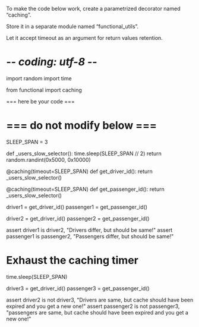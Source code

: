 To make the code below work, create a parametrized decorator named “caching”.

Store it in a separate module named “functional_utils”.

Let it accept timeout as an argument for return values retention.


# -*- coding: utf-8 -*-
import random
import time

 

from functional import caching

=== here be your code ===

# === do not modify below ===
SLEEP_SPAN = 3


def _users_slow_selector():
    time.sleep(SLEEP_SPAN // 2)
    return random.randint(0x5000, 0x10000)


@caching(timeout=SLEEP_SPAN)
def get_driver_id():
    return _users_slow_selector()


@caching(timeout=SLEEP_SPAN)
def get_passenger_id():
    return _users_slow_selector()


driver1 = get_driver_id()
passenger1 = get_passenger_id()

driver2 = get_driver_id()
passenger2 = get_passenger_id()

assert driver1 is driver2, "Drivers differ, but should be same!"
assert passenger1 is passenger2, "Passengers differ, but should be same!"

# Exhaust the caching timer
time.sleep(SLEEP_SPAN)

driver3 = get_driver_id()
passenger3 = get_passenger_id()

assert driver2 is not driver3, "Drivers are same, but cache should have been expired and you get a new one!"
assert passenger2 is not passenger3, "passengers are same, but cache should have been expired and you get a new one!"

 
